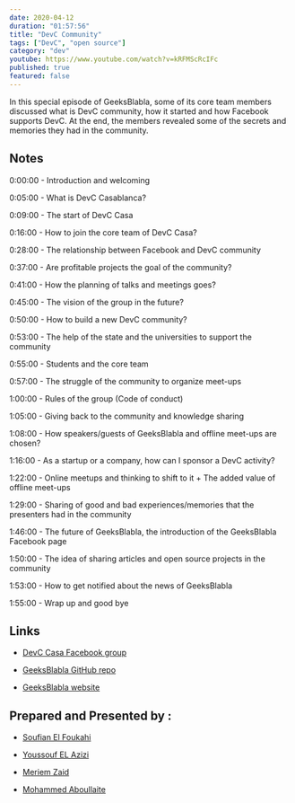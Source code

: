 ```yaml
---
date: 2020-04-12
duration: "01:57:56"
title: "DevC Community"
tags: ["DevC", "open source"]
category: "dev"
youtube: https://www.youtube.com/watch?v=kRFMScRcIFc
published: true
featured: false
---
```


In this special episode of GeeksBlabla, some of its core team members discussed what is DevC community, how it started and how Facebook supports DevC. At the end, the members revealed some of the secrets and memories they had in the community.

## Notes

0:00:00 - Introduction and welcoming

0:05:00 - What is DevC Casablanca?

0:09:00 - The start of DevC Casa

0:16:00 - How to join the core team of DevC Casa?

0:28:00 - The relationship between Facebook and DevC community

0:37:00 - Are profitable projects the goal of the community?

0:41:00 - How the planning of talks and meetings goes?

0:45:00 - The vision of the group in the future?

0:50:00 - How to build a new DevC community?

0:53:00 - The help of the state and the universities to support the community

0:55:00 - Students and the core team

0:57:00 - The struggle of the community to organize meet-ups

1:00:00 - Rules of the group (Code of conduct)

1:05:00 - Giving back to the community and knowledge sharing

1:08:00 - How speakers/guests of GeeksBlabla and offline meet-ups are chosen?

1:16:00 - As a startup or a company, how can I sponsor a DevC activity?

1:22:00 - Online meetups and thinking to shift to it + The added value of offline meet-ups

1:29:00 - Sharing of good and bad experiences/memories that the presenters had in the community

1:46:00 - The future of GeeksBlabla, the introduction of the GeeksBlabla Facebook page

1:50:00 - The idea of sharing articles and open source projects in the community

1:53:00 - How to get notified about the news of GeeksBlabla

1:55:00 - Wrap up and good bye

## Links

- [DevC Casa Facebook group](https://web.facebook.com/groups/DevC.Casablanca)

- [GeeksBlabla GitHub repo](https://github.com/DevC-Casa/geeksblabla.com)

- [GeeksBlabla website](https://geeksblabla.io/)

## Prepared and Presented by :

- [Soufian El Foukahi](https://twitter.com/soufyanAI)

- [Youssouf EL Azizi](https://elazizi.com)

- [Meriem Zaid](https://twitter.com/_iMeriem)

- [Mohammed Aboullaite](https://twitter.com/laytoun)
